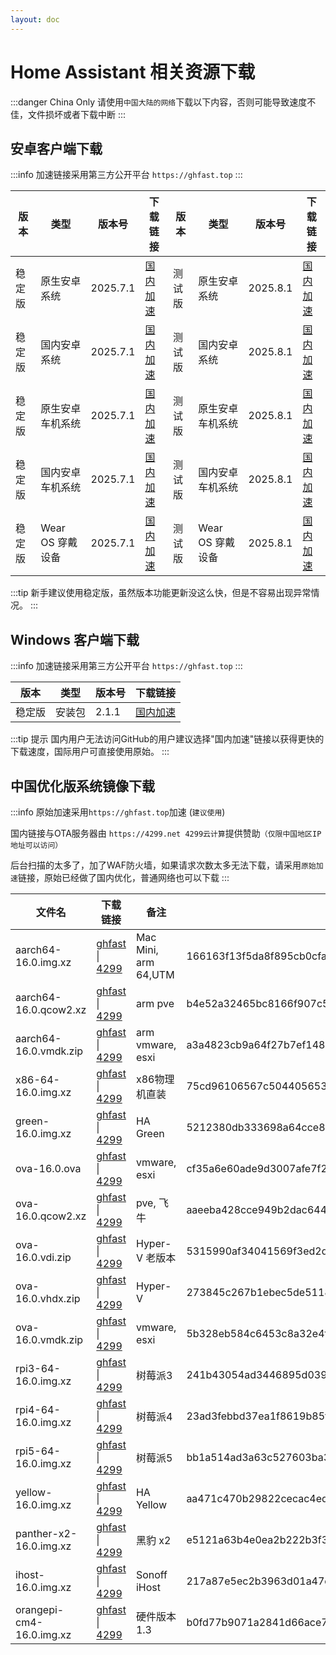 ```yaml
--- 
layout: doc
---
```


# Home Assistant 相关资源下载
:::danger China Only
请使用`中国大陆的网络`下载以下内容，否则可能导致速度不佳，文件损坏或者下载中断
:::

## 安卓客户端下载
:::info
加速链接采用第三方公开平台 `https://ghfast.top`
:::

| 版本   | 类型       | 版本号  | 下载链接                                                                 | 版本   | 类型       | 版本号  | 下载链接                                                                 |
|--------|------------|---------|--------------------------------------------------------------------------|--------|------------|---------|--------------------------------------------------------------------------|
| 稳定版 | 原生安卓系统 | 2025.7.1 | [国内加速](https://ghfast.top/https://github.com/home-assistant/android/releases/download/2025.7.1/app-full-release.apk)  |测试版 | 原生安卓系统| 2025.8.1 | [国内加速](https://ghfast.top/https://github.com/home-assistant/android/releases/download/2025.8.1/app-full-release.apk)  |
| 稳定版 | 国内安卓系统 | 2025.7.1 | [国内加速](https://ghfast.top/https://github.com/home-assistant/android/releases/download/2025.7.1/app-minimal-release.apk) |测试版 | 国内安卓系统 | 2025.8.1 | [国内加速](https://ghfast.top/https://github.com/home-assistant/android/releases/download/2025.8.1/app-minimal-release.apk) |
| 稳定版 | 原生安卓车机系统 | 2025.7.1 | [国内加速](https://ghfast.top/https://github.com/home-assistant/android/releases/download/2025.7.1/automotive-full-release.apk) |测试版 | 原生安卓车机系统 | 2025.8.1 | [国内加速](https://ghfast.top/https://github.com/home-assistant/android/releases/download/2025.8.1/automotive-full-release.apk) |
| 稳定版 | 国内安卓车机系统 | 2025.7.1 | [国内加速](https://ghfast.top/https://github.com/home-assistant/android/releases/download/2025.7.1/automotive-minimal-release.apk) |测试版 | 国内安卓车机系统 | 2025.8.1 | [国内加速](https://ghfast.top/https://github.com/home-assistant/android/releases/download/2025.8.1/automotive-minimal-release.apk) |
| 稳定版 | Wear OS 穿戴设备 | 2025.7.1 | [国内加速](https://ghfast.top/https://github.com/home-assistant/android/releases/download/2025.7.1/wear-release.apk) |测试版 | Wear OS 穿戴设备 | 2025.8.1 | [国内加速](https://ghfast.top/https://github.com/home-assistant/android/releases/download/2025.8.1/wear-release.apk) |


:::tip
新手建议使用稳定版，虽然版本功能更新没这么快，但是不容易出现异常情况。
:::

## Windows 客户端下载

:::info
加速链接采用第三方公开平台 `https://ghfast.top`
:::

| 版本   | 类型   | 版本号| 下载链接                                                            |
|--------|--------|-------|-------------------------------------------------------------------|
| 稳定版 | 安装包 | 2.1.1 | [国内加速](https://ghfast.top/https://github.com/hass-agent/HASS.Agent/releases/latest/download/HASS.Agent.Installer.exe)  |

:::tip 提示
国内用户无法访问GitHub的用户建议选择"国内加速"链接以获得更快的下载速度，国际用户可直接使用原始。
:::

## 中国优化版系统镜像下载

:::info
原始加速采用`https://ghfast.top`加速 (`建议使用`)

国内链接与OTA服务器由 `https://4299.net 4299云计算`提供赞助`（仅限中国地区IP地址可以访问）`

后台扫描的太多了，加了WAF防火墙，如果请求次数太多无法下载，请采用`原始加速`链接，原始已经做了国内优化，普通网络也可以下载
:::



| 文件名 | 下载链接 | 备注 |文件HASH (SHA256) |
|----|---|---|----|
| aarch64-16.0.img.xz | [ghfast](https://ghfast.top/github.com/ha-china/HAOS-CN/releases/download/16.0/haos_generic-aarch64-16.0.img.xz) \| [4299](https://ota.hasscn.top/16.0/haos_generic-aarch64-16.0.img.xz) | Mac Mini, arm 64,UTM |166163f13f5da8f895cb0cfa2e7456fa7fb1b0ecf38e6d2ec72f3225f638f494 |
| aarch64-16.0.qcow2.xz |[ghfast](https://ghfast.top/github.com/ha-china/HAOS-CN/releases/download/16.0/haos_generic-aarch64-16.0.qcow2.xz) \| [4299](https://ota.hasscn.top/16.0/haos_generic-aarch64-16.0.qcow2.xz) | arm pve |b4e52a32465bc8166f907c58081a3fe61cddcd5e6793645e667248f5a9b4f918 |
| aarch64-16.0.vmdk.zip | [ghfast](https://ghfast.top/github.com/ha-china/HAOS-CN/releases/download/16.0/haos_generic-aarch64-16.0.vmdk.zip) \| [4299](https://ota.hasscn.top/16.0/haos_generic-aarch64-16.0.vmdk.zip) |arm vmware, esxi |a3a4823cb9a64f27b7ef1480b2202c5570e9c8cff9da986f36417ac132f74d03 |
| x86-64-16.0.img.xz | [ghfast](https://ghfast.top/github.com/ha-china/HAOS-CN/releases/download/16.0/haos_generic-x86-64-16.0.img.xz) \| [4299](https://ota.hasscn.top/16.0/haos_generic-x86-64-16.0.img.xz) |x86物理机直装 |75cd96106567c504405653350906970fdf864702b73fbfba1ab5b5b0866eddec |
| green-16.0.img.xz |[ghfast](https://ghfast.top/github.com/ha-china/HAOS-CN/releases/download/16.0/haos_green-16.0.img.xz) \| [4299](https://ota.hasscn.top/16.0/haos_green-16.0.img.xz) |HA Green | 5212380db333698a64cce863487fffaaf300641ab6c2aaf4dec3219af3da001a |
| ova-16.0.ova |[ghfast](https://ghfast.top/github.com/ha-china/HAOS-CN/releases/download/16.0/haos_ova-16.0.ova) \| [4299](https://ota.hasscn.top/16.0/haos_ova-16.0.ova) | vmware, esxi | cf35a6e60ade9d3007afe7f2c897b44289b59c5276a68fa1b01302662bd2e04f |
| ova-16.0.qcow2.xz |[ghfast](https://ghfast.top/github.com/ha-china/HAOS-CN/releases/download/16.0/haos_ova-16.0.qcow2.xz) \| [4299](https://ota.hasscn.top/16.0/haos_ova-16.0.qcow2.xz) |pve, 飞牛 | aaeeba428cce949b2dac6440e14fdf8381e1ac5348c62e180175741e25683370 |
| ova-16.0.vdi.zip | [ghfast](https://ghfast.top/github.com/ha-china/HAOS-CN/releases/download/16.0/haos_ova-16.0.vdi.zip) \| [4299](https://ota.hasscn.top/16.0/haos_ova-16.0.vdi.zip) |Hyper-V 老版本| 5315990af34041569f3ed2d76cebaf568c6f2382d51aeafc93cbfa1a807befa9 |
| ova-16.0.vhdx.zip | [ghfast](https://ghfast.top/github.com/ha-china/HAOS-CN/releases/download/16.0/haos_ova-16.0.vhdx.zip) \| [4299](https://ota.hasscn.top/16.0/haos_ova-16.0.vhdx.zip) |Hyper-V | 273845c267b1ebec5de5118e979fe7eec98e65eb00515b20203dce7243b560be |
| ova-16.0.vmdk.zip | [ghfast](https://ghfast.top/github.com/ha-china/HAOS-CN/releases/download/16.0/haos_ova-16.0.vmdk.zip) \| [4299](https://ota.hasscn.top/16.0/haos_ova-16.0.vmdk.zip) |vmware, esxi | 5b328eb584c6453c8a32e4ffc60325440f062f144335645f3f4c07c23807560d |
| rpi3-64-16.0.img.xz | [ghfast](https://ghfast.top/github.com/ha-china/HAOS-CN/releases/download/16.0/haos_rpi3-64-16.0.img.xz) \| [4299](https://ota.hasscn.top/16.0/haos_rpi3-64-16.0.img.xz) |树莓派3 | 241b43054ad3446895d039a5708d69baf5304dd29851f4bbc6ac1eeced875b46 |
| rpi4-64-16.0.img.xz | [ghfast](https://ghfast.top/github.com/ha-china/HAOS-CN/releases/download/16.0/haos_rpi4-64-16.0.img.xz) \| [4299](https://ota.hasscn.top/16.0/haos_rpi4-64-16.0.img.xz) |树莓派4 | 23ad3febbd37ea1f8619b85f14d645fcf32ee955b5a653067b3d98d3b3d523d6 |
| rpi5-64-16.0.img.xz | [ghfast](https://ghfast.top/github.com/ha-china/HAOS-CN/releases/download/16.0/haos_rpi5-64-16.0.img.xz) \| [4299](https://ota.hasscn.top/16.0/haos_rpi5-64-16.0.img.xz) |树莓派5 | bb1a514ad3a63c527603ba354d0f2045aafaca9954d3eccd726f0fab05c58700 |
| yellow-16.0.img.xz | [ghfast](https://ghfast.top/github.com/ha-china/HAOS-CN/releases/download/16.0/haos_yellow-16.0.img.xz) \| [4299](https://ota.hasscn.top/16.0/haos_yellow-16.0.img.xz) |HA Yellow | aa471c470b29822cecac4ed156098a2495e2537123c28584d97a2e75347d71c5 |
| panther-x2-16.0.img.xz | [ghfast](https://ghfast.top/github.com/ha-china/HAOS-CN/releases/download/16.0/haos_panther-x2-16.0.img.xz) \| [4299](https://ota.hasscn.top/16.0/haos_panther-x2-16.0.img.xz) |黑豹 x2 | e5121a63b4e0ea2b222b3f35a61e4d352c757cf62a9674b26321395c051f2549 |
| ihost-16.0.img.xz | [ghfast](https://ghfast.top/github.com/ha-china/HAOS-CN/releases/download/16.0/haos_ihost-16.0.img.xz) \| [4299](https://ota.hasscn.top/16.0/haos_ihost-16.0.img.xz) |Sonoff iHost | 217a87e5ec2b3963d01a47cbc84b1671f3cfc14d82451d0849dee0eede972a9c |
| orangepi-cm4-16.0.img.xz | [ghfast](https://ghfast.top/https://github.com/ha-china/HAOS-CN/releases/download/16.0/haos_orangepi-cm4-16.0.img.xz) \| [4299](https://ota.hasscn.top/16.0/haos_orangepi-cm4-16.0.img.xz) | 硬件版本1.3 | b0fd77b9071a2841d66ace76802a85c386afb66502e0f87c9ccb11f351cad301 |



